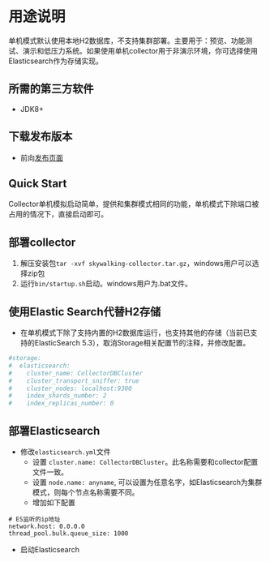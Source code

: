 # 用途说明
单机模式默认使用本地H2数据库，不支持集群部署。主要用于：预览、功能测试、演示和低压力系统。如果使用单机collector用于非演示环境，你可选择使用Elasticsearch作为存储实现。 

## 所需的第三方软件
- JDK8+

## 下载发布版本
- 前向[发布页面](https://github.com/apache/incubator-skywalking/releases)

## Quick Start
Collector单机模拟启动简单，提供和集群模式相同的功能，单机模式下除端口被占用的情况下，直接启动即可。

## 部署collector
1. 解压安装包`tar -xvf skywalking-collector.tar.gz`，windows用户可以选择zip包
1. 运行`bin/startup.sh`启动。windows用户为.bat文件。

## 使用Elastic Search代替H2存储
- 在单机模式下除了支持内置的H2数据库运行，也支持其他的存储（当前已支持的ElasticSearch 5.3），取消Storage相关配置节的注释，并修改配置。
```yaml
#storage:
#  elasticsearch:
#    cluster_name: CollectorDBCluster
#    cluster_transport_sniffer: true
#    cluster_nodes: localhost:9300
#    index_shards_number: 2
#    index_replicas_number: 0
```

## 部署Elasticsearch
- 修改`elasticsearch.yml`文件
  - 设置 `cluster.name: CollectorDBCluster`。此名称需要和collector配置文件一致。
  - 设置 `node.name: anyname`, 可以设置为任意名字，如Elasticsearch为集群模式，则每个节点名称需要不同。
  - 增加如下配置

```
# ES监听的ip地址
network.host: 0.0.0.0
thread_pool.bulk.queue_size: 1000
```

- 启动Elasticsearch
